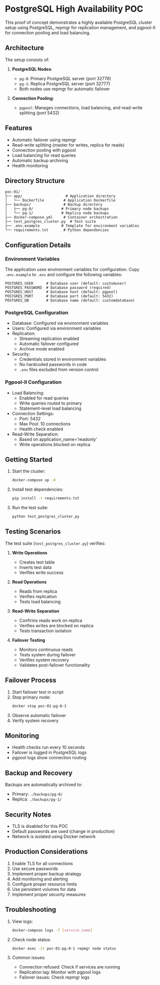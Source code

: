 # PostgreSQL High Availability POC

This proof of concept demonstrates a highly available PostgreSQL cluster setup using PostgreSQL, repmgr for replication management, and pgpool-II for connection pooling and load balancing.

## Architecture

The setup consists of:

1. **PostgreSQL Nodes**:

   - `pg-0`: Primary PostgreSQL server (port 32776)
   - `pg-1`: Replica PostgreSQL server (port 32777)
   - Both nodes use repmgr for automatic failover

2. **Connection Pooling**:
   - `pgpool`: Manages connections, load balancing, and read-write splitting (port 5432)

## Features

- Automatic failover using repmgr
- Read-write splitting (master for writes, replica for reads)
- Connection pooling with pgpool
- Load balancing for read queries
- Automatic backup archiving
- Health monitoring

## Directory Structure

```
poc-01/
├── app/                    # Application directory
│   └── Dockerfile         # Application Dockerfile
├── backups/               # Backup directory
│   ├── pg-0/             # Primary node backups
│   └── pg-1/             # Replica node backups
├── docker-compose.yml     # Container orchestration
├── test_postgres_cluster.py  # Test suite
├── .env.example          # Template for environment variables
└── requirements.txt       # Python dependencies
```

## Configuration Details

### Environment Variables

The application uses environment variables for configuration. Copy `.env.example` to `.env` and configure the following variables:

```
POSTGRES_USER      # Database user (default: customuser)
POSTGRES_PASSWORD  # Database password (required)
POSTGRES_HOST      # Database host (default: pgpool)
POSTGRES_PORT      # Database port (default: 5432)
POSTGRES_DB        # Database name (default: customdatabase)
```

### PostgreSQL Configuration

- Database: Configured via environment variables
- Users: Configured via environment variables
- Replication:
  - Streaming replication enabled
  - Automatic failover configured
  - Archive mode enabled
- Security:
  - Credentials stored in environment variables
  - No hardcoded passwords in code
  - `.env` files excluded from version control

### Pgpool-II Configuration

- Load Balancing:
  - Enabled for read queries
  - Write queries routed to primary
  - Statement-level load balancing
- Connection Settings:
  - Port: 5432
  - Max Pool: 10 connections
  - Health check enabled
- Read-Write Separation:
  - Based on application_name='readonly'
  - Write operations blocked on replica

## Getting Started

1. Start the cluster:

   ```bash
   docker-compose up -d
   ```

2. Install test dependencies:

   ```bash
   pip install -r requirements.txt
   ```

3. Run the test suite:
   ```bash
   python test_postgres_cluster.py
   ```

## Testing Scenarios

The test suite (`test_postgres_cluster.py`) verifies:

1. **Write Operations**

   - Creates test table
   - Inserts test data
   - Verifies write success

2. **Read Operations**

   - Reads from replica
   - Verifies replication
   - Tests load balancing

3. **Read-Write Separation**

   - Confirms reads work on replica
   - Verifies writes are blocked on replica
   - Tests transaction isolation

4. **Failover Testing**
   - Monitors continuous reads
   - Tests system during failover
   - Verifies system recovery
   - Validates post-failover functionality

## Failover Process

1. Start failover test in script
2. Stop primary node:
   ```bash
   docker stop poc-01-pg-0-1
   ```
3. Observe automatic failover
4. Verify system recovery

## Monitoring

- Health checks run every 10 seconds
- Failover is logged in PostgreSQL logs
- pgpool logs show connection routing

## Backup and Recovery

Backups are automatically archived to:

- Primary: `./backups/pg-0/`
- Replica: `./backups/pg-1/`

## Security Notes

- TLS is disabled for this POC
- Default passwords are used (change in production)
- Network is isolated using Docker network

## Production Considerations

1. Enable TLS for all connections
2. Use secure passwords
3. Implement proper backup strategy
4. Add monitoring and alerting
5. Configure proper resource limits
6. Use persistent volumes for data
7. Implement proper security measures

## Troubleshooting

1. View logs:

   ```bash
   docker-compose logs -f [service_name]
   ```

2. Check node status:

   ```bash
   docker exec -it poc-01-pg-0-1 repmgr node status
   ```

3. Common issues:
   - Connection refused: Check if services are running
   - Replication lag: Monitor with pgpool logs
   - Failover issues: Check repmgr logs

